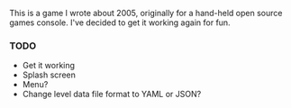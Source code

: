 This is a game I wrote about 2005, originally for a hand-held open source games console. I've decided to get it working again for fun.

### TODO
* Get it working
* Splash screen
* Menu?
* Change level data file format to YAML or JSON?